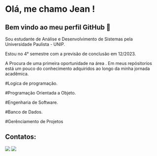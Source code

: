 
# Olá, me chamo Jean ! 
## Bem vindo ao meu perfil GitHub 👋

Sou estudante de Análise e Desenvolvimento de Sistemas pela Universidade Paulista - UNIP.

Estou no 4° semestre com a previsão de conclusão em 12/2023.

A Procura de uma primeira oportunidade na área
.
Em meus repósitorios está um pouco do conhecimento adquiridos ao longo da minha jornada acadêmica.

#Logica de programação.

#Programação Orientada a Objeto.

#Engenharia de Software.

#Banco de Dados.

#Gerênciamento de Projetos

## Contatos:

<div>

<a href = "mailto:jean.adrianomartin@gmail.com"><img loading="lazy" src="https://img.shields.io/badge/Gmail-D14836?style=for-the-badge&logo=gmail&logoColor=white" target="_blank"></a>
<a href="https://www.linkedin.com/in/jean-martin-2097ba1ab/" target="_blank"><img loading="lazy" src="https://img.shields.io/badge/-LinkedIn-%230077B5?style=for-the-badge&logo=linkedin&logoColor=white" target="_blank"></a>   
</div>





